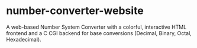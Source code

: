 # number-converter-website
A web-based Number System Converter with a colorful, interactive HTML frontend and a C CGI backend for base conversions (Decimal, Binary, Octal, Hexadecimal).
